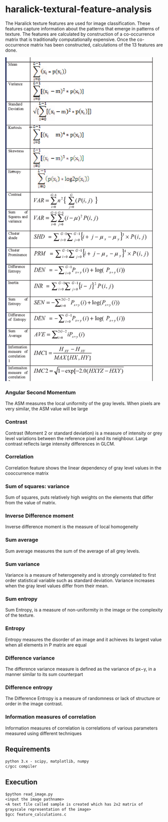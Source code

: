 # haralick-textural-feature-analysis

The Haralick texture features are used for image classification. These features capture information about the patterns that emerge in patterns of texture. The features are calculated by construction of a co-occurrence matrix that is traditionally computationally expensive. Once the co-occurrence matrix has been constructed, calculations of the 13 features are done.

![Haralick features](https://github.com/adipai/haralick-textural-feature-analysis/blob/master/formula.png)

### Angular Second Momentum
The ASM measures the local uniformity of the gray levels. When pixels are very similar, the ASM value will be large

### Contrast
Contrast (Moment 2 or standard deviation) is a measure of intensity or grey level variations between the reference pixel and its neighbour. Large contrast reflects large intensity differences in GLCM.

### Correlation
Correlation feature shows the linear dependency of gray level values in the cooccurrence matrix

### Sum of squares: variance
Sum of squares, puts relatively high weights on the elements that differ from the value of matrix.

### Inverse Difference moment
Inverse difference moment is the measure of local homogeneity

### Sum average
Sum average measures the sum of the average of all grey levels.

### Sum variance
Variance is a measure of heterogeneity and is strongly correlated to first order statistical variable such as standard deviation. Variance increases when the gray level values differ from their mean.

### Sum entropy
Sum Entropy, is a measure of non-uniformity in the image or the complexity of the texture.

### Entropy
Entropy measures the disorder of an image and it achieves its largest value when all elements in P matrix are equal

### Difference variance
The difference variance measure is defined as the variance of px−y, in a manner similar to its sum counterpart

### Difference entropy
The Difference Entropy is a measure of randomness or lack of structure or order in the image contrast.

### Information measures of correlation
Information measures of correlation is correlations of various parameters measured using different techniques

## Requirements
```
python 3.x - scipy, matplotlib, numpy
c/gcc compiler
```
## Execution
```
$python read_image.py
<input the image pathname>
<A text file called sample is created which has 2x2 matrix of grayscale representation of the image>
$gcc feature_calculations.c
```
